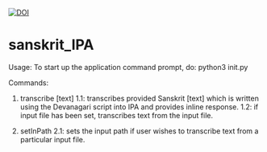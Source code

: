 [![DOI](https://zenodo.org/badge/115088812.svg)](https://zenodo.org/badge/latestdoi/115088812)

# sanskrit_IPA 

Usage:
  To start up the application command prompt, do:
  python3 init.py
  
  Commands:
  1. transcribe [text]
    1.1: transcribes provided Sanskrit [text] which is written using the Devanagari
    script into IPA and provides inline response.
    1.2: if input file has been set, transcribes text from the input file.
    
  2. setInPath
    2.1: sets the input path if user wishes to transcribe text from a particular input file.
    

